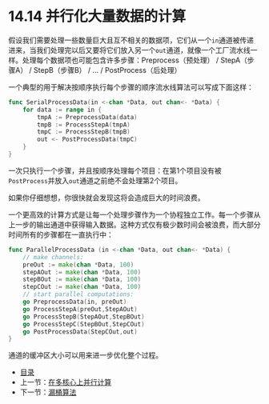# 14.14 并行化大量数据的计算

假设我们需要处理一些数量巨大且互不相关的数据项，它们从一个`in`通道被传递进来，当我们处理完以后又要将它们放入另一个`out`通道，就像一个工厂流水线一样。处理每个数据项也可能包含许多步骤：Preprocess（预处理） / StepA（步骤A） / StepB（步骤B） / ... / PostProcess（后处理）

一个典型的用于解决按顺序执行每个步骤的顺序流水线算法可以写成下面这样：
```go 
func SerialProcessData(in <-chan *Data, out chan<- *Data) {
    for data := range in {
        tmpA := PreprocessData(data)
        tmpB := ProcessStepA(tmpA)
        tmpC := ProcessStepB(tmpB)
        out <- PostProcessData(tmpC)
    }
}
```

一次只执行一个步骤，并且按顺序处理每个项目：在第1个项目没有被`PostProcess`并放入`out`通道之前绝不会处理第2个项目。

如果你仔细想想，你很快就会发现这将会造成巨大的时间浪费。

一个更高效的计算方式是让每一个处理步骤作为一个协程独立工作。每一个步骤从上一步的输出通道中获得输入数据。这种方式仅有极少数时间会被浪费，而大部分时间所有的步骤都在一直执行中：
```go
func ParallelProcessData (in <-chan *Data, out chan<- *Data) {
    // make channels:
    preOut := make(chan *Data, 100)
    stepAOut := make(chan *Data, 100)
    stepBOut := make(chan *Data, 100)
    stepCOut := make(chan *Data, 100)
    // start parallel computations:
    go PreprocessData(in, preOut)
    go ProcessStepA(preOut,StepAOut)
    go ProcessStepB(StepAOut,StepBOut)
    go ProcessStepC(StepBOut,StepCOut)
    go PostProcessData(StepCOut,out)
}   
```
通道的缓冲区大小可以用来进一步优化整个过程。

- [目录](directory.md)
- 上一节：[在多核心上并行计算](14.13.md)
- 下一节：[漏桶算法](14.15.md)
